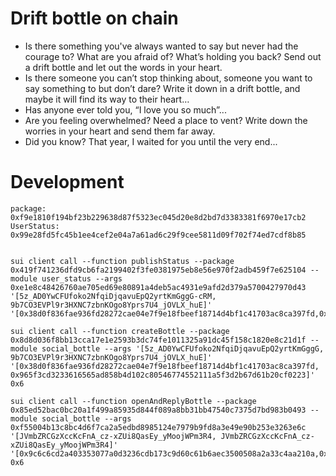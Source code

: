 # Drift bottle on chain

- Is there something you've always wanted to say but never had the courage to? What are you afraid of? What’s holding you back? Send out a drift bottle and let out the words in your heart.
- Is there someone you can’t stop thinking about, someone you want to say something to but don’t dare? Write it down in a drift bottle, and maybe it will find its way to their heart…
- Has anyone ever told you, “I love you so much”...
- Are you feeling overwhelmed? Need a place to vent? Write down the worries in your heart and send them far away.
- Did you know? That year, I waited for you until the very end...

# Development
```
package: 0xf9e1810f194bf23b229638d87f5323ec045d20e8d2bd7d3383381f6970e17cb2
UserStatus: 0x99e28fd5fc45b1ee4cef2e04a7a61ad6c29f9cee5811d09f702f74ed7cdf8b85


sui client call --function publishStatus --package 0x419f741236dfd9cb6fa2199402f3fe0381975eb8e56e970f2adb459f7e625104 --module user_status --args 0xe1e8c48426760ae705ed69e80891a4deb5ac4931e9afd2d379a5700427970d43 '[5z_AD0YwCFUfoko2NfqiDjqavuEpQ2yrtKmGggG-cRM, 9b7CO3EVPl9r3HXNC7zbnKOgo8Yprs7U4_jOVLX_huE]' '[0x38d0f836fae936fd28272cae04e7f9e18fbeef18714d4bf1c41703ac8ca397fd,0x965f3cd3233616565ad858b4d102c80546774552111a5f3d2b67d61b20cf0223]'

sui client call --function createBottle --package 0x8d8d036f8bb13cca17e1e2593b3dc74fe1011325a91dc45f158c1820e8c21d1f --module social_bottle --args '[5z_AD0YwCFUfoko2NfqiDjqavuEpQ2yrtKmGggG, 9b7CO3EVPl9r3HXNC7zbnKOgo8Yprs7U4_jOVLX_huE]' '[0x38d0f836fae936fd28272cae04e7f9e18fbeef18714d4bf1c41703ac8ca397fd, 0x965f3cd3233616565ad858b4d102c80546774552111a5f3d2b67d61b20cf0223]' 0x6

sui client call --function openAndReplyBottle --package 0x85ed52bac0bc20a1f499a85935d844f089a8bb31bb47540c7375d7bd983b0493 --module social_bottle --args 0xf55004b13c8bc4d6f7ca2a5edbd8985124e7979b9fd8a3e49e90b253e3263e6c '[JVmbZRCGzXccKcFnA_cz-xZUi8QasEy_yMoojWPm3R4, JVmbZRCGzXccKcFnA_cz-xZUi8QasEy_yMoojWPm3R4]' '[0x9c6c6cd2a403353077a0d3236cdb173c9d60c61b6aec3500508a2a33c4aa210a,0x9c6c6cd2a403353077a0d3236cdb173c9d60c61b6aec3500508a2a33c4aa210a]' 0x6


```